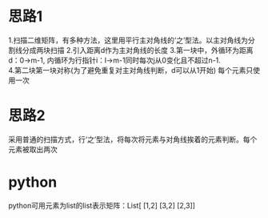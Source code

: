 # 思路1  
1.扫描二维矩阵，有多种方法，这里用平行主对角线的‘之’型法。以主对角线为分割线分成两块扫描 
2.引入距离d作为主对角线的长度
3.第一块中，外循环为距离d：0->m-1, 内循环为行指针i：l->m-1同时每次j从0变化且不超过n-1.  
4.第二块第一块对称(为了避免重复对主对角线判断，d可以从1开始)
每个元素只使用一次
# 思路2
采用普通的扫描方式，行‘之’型法，将每次将元素与对角线挨着的元素判断。每个元素被取出两次


# python
python可用元素为list的list表示矩阵：List[ [1,2] [3,2] [2,3]]
